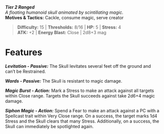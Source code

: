 ***Tier 2 Ranged***  
*A floating humanoid skull animated by scintillating magic.*  
**Motives & Tactics:** Cackle, consume magic, serve creator

> **Difficulty:** 15 | **Thresholds:** 8/16 | **HP:** 5 | **Stress:** 4  
> **ATK:** +2 | **Energy Blast:** Close | 2d8+3 mag  

# Features

***Levitation - Passive:*** The Skull levitates several feet off the ground and can’t be Restrained.

***Wards - Passive:*** The Skull is resistant to magic damage.

***Magic Burst - Action:*** Mark a Stress to make an attack against all targets within Close range. Targets the Skull succeeds against take 2d6+4 magic damage.

***Siphon Magic - Action:*** Spend a Fear to make an attack against a PC with a Spellcast trait within Very Close range. On a success, the target marks 1d4 Stress and the Skull clears that many Stress. Additionally, on a success, the Skull can immediately be spotlighted again.
